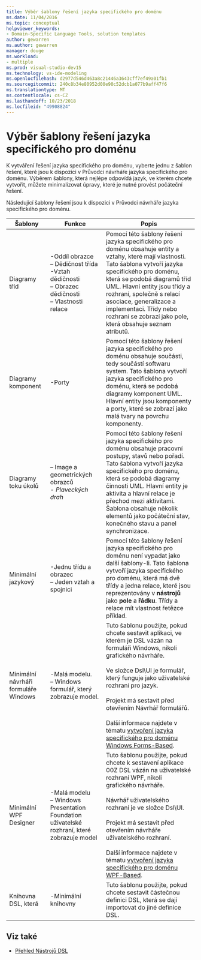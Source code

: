 ```yaml
---
title: Výběr šablony řešení jazyka specifického pro doménu
ms.date: 11/04/2016
ms.topic: conceptual
helpviewer_keywords:
- Domain-Specific Language Tools, solution templates
author: gewarren
ms.author: gewarren
manager: douge
ms.workload:
- multiple
ms.prod: visual-studio-dev15
ms.technology: vs-ide-modeling
ms.openlocfilehash: d2977d546d463a8c21446a3643cff7ef49a01fb1
ms.sourcegitcommit: 240c8b34e80952d00e90c52dcb1a077b9aff47f6
ms.translationtype: MT
ms.contentlocale: cs-CZ
ms.lasthandoff: 10/23/2018
ms.locfileid: "49908824"
---
```

# <a name="choosing-a-domain-specific-language-solution-template"></a>Výběr šablony řešení jazyka specifického pro doménu
K vytváření řešení jazyka specifického pro doménu, vyberte jednu z šablon řešení, které jsou k dispozici v Průvodci návrháře jazyka specifického pro doménu. Výběrem šablony, která nejlépe odpovídá jazyk, ve kterém chcete vytvořit, můžete minimalizovat úpravy, které je nutné provést počáteční řešení.

 Následující šablony řešení jsou k dispozici v Průvodci návrháře jazyka specifického pro doménu.

|Šablony|Funkce|Popis|
|-|-|-|
|Diagramy tříd|-Oddíl obrazce<br />– Dědičnost třída<br />-Vztah dědičnosti<br />– Obrazec dědičnosti<br />– Vlastnosti relace|Pomocí této šablony řešení jazyka specifického pro doménu obsahuje entity a vztahy, které mají vlastnosti. Tato šablona vytvoří jazyka specifického pro doménu, která se podobá diagramů tříd UML. Hlavní entity jsou třídy a rozhraní, společně s relací asociace, generalizace a implementaci. Třídy nebo rozhraní se zobrazí jako pole, která obsahuje seznam atributů.|
|Diagramy komponent|-Porty|Pomocí této šablony řešení jazyka specifického pro doménu obsahuje součásti, tedy součástí softwaru system. Tato šablona vytvoří jazyka specifického pro doménu, která se podobá diagramy komponent UML. Hlavní entity jsou komponenty a porty, které se zobrazí jako malá tvary na povrchu komponenty.|
|Diagramy toku úkolů|– Image a geometrických obrazců<br />-   *Plaveckých drah*|Pomocí této šablony řešení jazyka specifického pro doménu obsahuje pracovní postupy, stavů nebo pořadí. Tato šablona vytvoří jazyka specifického pro doménu, která se podobá diagramy činnosti UML. Hlavní entity je aktivita a hlavní relace je přechod mezi aktivitami. Šablona obsahuje několik elementů jako počáteční stav, konečného stavu a panel synchronizace.|
|Minimální jazykový|-Jednu třídu a obrazec<br />– Jeden vztah a spojnici|Pomocí této šablony řešení jazyka specifického pro doménu není vypadat jako další šablony-li. Tato šablona vytvoří jazyka specifického pro doménu, která má dvě třídy a jedna relace, které jsou reprezentovány v **nástrojů** jako **pole** a **řádku**. Třídy a relace mít vlastnost řetězce příklad.|
|Minimální návrháři formuláře Windows|-Malá modelu.<br />– Windows formulář, který zobrazuje model.|Tuto šablonu použijte, pokud chcete sestavit aplikaci, ve kterém je DSL vázán na formuláři Windows, nikoli grafického návrháře.<br /><br /> Ve složce Dsl\UI je formulář, který funguje jako uživatelské rozhraní pro jazyk.<br /><br /> Projekt má sestavit před otevřením Návrhář formulářů.<br /><br /> Další informace najdete v tématu [vytvoření jazyka specifického pro doménu Windows Forms-Based](../modeling/creating-a-windows-forms-based-domain-specific-language.md).|
|Minimální WPF Designer|-Malá modelu<br />– Windows Presentation Foundation uživatelské rozhraní, které zobrazuje model|Tuto šablonu použijte, pokud chcete k sestavení aplikace 00Z DSL vázán na uživatelské rozhraní WPF, nikoli grafického návrháře.<br /><br /> Návrhář uživatelského rozhraní je ve složce Dsl\UI.<br /><br /> Projekt má sestavit před otevřením návrháře uživatelského rozhraní.<br /><br /> Další informace najdete v tématu [vytvoření jazyka specifického pro doménu WPF-Based](../modeling/creating-a-wpf-based-domain-specific-language.md).|
|Knihovna DSL, která|-Minimální knihovny|Tuto šablonu použijte, pokud chcete sestavit částečnou definici DSL, která se dají importovat do jiné definice DSL.|

## <a name="see-also"></a>Viz také

- [Přehled Nástrojů DSL](../modeling/overview-of-domain-specific-language-tools.md)
